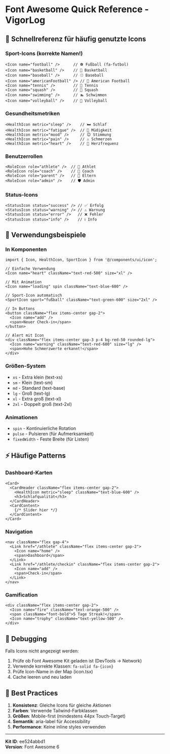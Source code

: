 # Font Awesome Quick Reference - VigorLog

## 🚀 Schnellreferenz für häufig genutzte Icons

### Sport-Icons (korrekte Namen!)
```tsx
<Icon name="football" />      // ⚽ Fußball (fa-futbol)
<Icon name="basketball" />    // 🏀 Basketball
<Icon name="baseball" />      // ⚾ Baseball  
<Icon name="americanFootball" /> // 🏈 American Football
<Icon name="tennis" />        // 🎾 Tennis
<Icon name="squash" />        // 🏸 Squash
<Icon name="swimming" />      // 🏊 Schwimmen
<Icon name="volleyball" />    // 🏐 Volleyball
```

### Gesundheitsmetriken
```tsx
<HealthIcon metric="sleep" />    // 🛏️ Schlaf
<HealthIcon metric="fatigue" />  // 🔋 Müdigkeit
<HealthIcon metric="mood" />     // 😊 Stimmung
<HealthIcon metric="pain" />     // ⚠️ Schmerzen
<HealthIcon metric="heart" />    // 💓 Herzfrequenz
```

### Benutzerrollen
```tsx
<RoleIcon role="athlete" />  // 🏃 Athlet
<RoleIcon role="coach" />    // 🎯 Coach
<RoleIcon role="parent" />   // 👥 Eltern
<RoleIcon role="admin" />    // 🛡️ Admin
```

### Status-Icons
```tsx
<StatusIcon status="success" /> // ✅ Erfolg
<StatusIcon status="warning" /> // ⚠️ Warnung
<StatusIcon status="error" />   // ❌ Fehler
<StatusIcon status="info" />    // ℹ️ Info
```

## 📝 Verwendungsbeispiele

### In Komponenten
```tsx
import { Icon, HealthIcon, SportIcon } from '@/components/ui/icon';

// Einfache Verwendung
<Icon name="heart" className="text-red-500" size="xl" />

// Mit Animation
<Icon name="loading" spin className="text-blue-600" />

// Sport-Icon automatisch
<SportIcon sport="fußball" className="text-green-600" size="2xl" />

// In Buttons
<button className="flex items-center gap-2">
  <Icon name="add" />
  <span>Neuer Check-in</span>
</button>

// Alert mit Icon
<div className="flex items-center gap-3 p-4 bg-red-50 rounded-lg">
  <Icon name="warning" className="text-red-600" size="lg" />
  <span>Hohe Schmerzwerte erkannt!</span>
</div>
```

### Größen-System
- `xs` - Extra klein (text-xs)
- `sm` - Klein (text-sm)
- `md` - Standard (text-base)
- `lg` - Groß (text-lg)
- `xl` - Extra groß (text-xl)
- `2xl` - Doppelt groß (text-2xl)

### Animationen
- `spin` - Kontinuierliche Rotation
- `pulse` - Pulsieren (für Aufmerksamkeit)
- `fixedWidth` - Feste Breite (für Listen)

## ⚡ Häufige Patterns

### Dashboard-Karten
```tsx
<Card>
  <CardHeader className="flex items-center gap-2">
    <HealthIcon metric="sleep" className="text-blue-600" />
    <h3>Schlafqualität</h3>
  </CardHeader>
  <CardContent>
    {/* Slider hier */}
  </CardContent>
</Card>
```

### Navigation
```tsx
<nav className="flex gap-4">
  <Link href="/athlete" className="flex items-center gap-2">
    <Icon name="home" />
    <span>Dashboard</span>
  </Link>
  <Link href="/athlete/checkin" className="flex items-center gap-2">
    <Icon name="add" />
    <span>Check-in</span>
  </Link>
</nav>
```

### Gamification
```tsx
<div className="flex items-center gap-2">
  <Icon name="fire" className="text-orange-500" />
  <span className="font-bold">5 Tage Streak!</span>
  <Icon name="trophy" className="text-yellow-500" />
</div>
```

## 🔧 Debugging

Falls Icons nicht angezeigt werden:
1. Prüfe ob Font Awesome Kit geladen ist (DevTools → Network)
2. Verwende korrekte Klassen: `fa-solid fa-{icon}`
3. Prüfe Icon-Name in der Map (icon.tsx)
4. Cache leeren und neu laden

## 🎯 Best Practices

1. **Konsistenz**: Gleiche Icons für gleiche Aktionen
2. **Farben**: Verwende Tailwind-Farbklassen
3. **Größen**: Mobile-first (mindestens 44px Touch-Target)
4. **Semantik**: aria-label für Accessibility
5. **Performance**: Keine inline styles verwenden

---
**Kit ID**: ee524abbd1  
**Version**: Font Awesome 6
